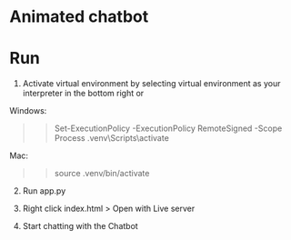 # Animated chatbot


# Run
1. Activate virtual environment by selecting virtual environment as your interpreter in the bottom right or

Windows:
>> Set-ExecutionPolicy -ExecutionPolicy RemoteSigned -Scope Process
>> .venv\Scripts\activate

Mac:
>> source .venv/bin/activate

2. Run app.py

3. Right click index.html > Open with Live server

4. Start chatting with the Chatbot


